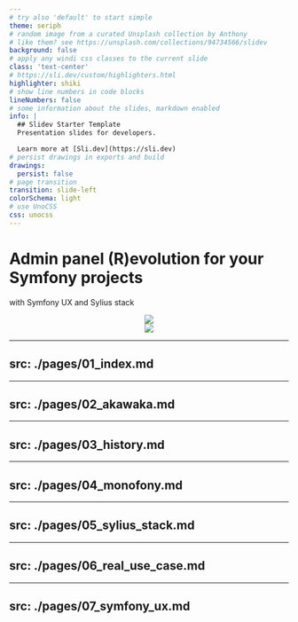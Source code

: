 ```yaml
---
# try also 'default' to start simple
theme: seriph
# random image from a curated Unsplash collection by Anthony
# like them? see https://unsplash.com/collections/94734566/slidev
background: false
# apply any windi css classes to the current slide
class: 'text-center'
# https://sli.dev/custom/highlighters.html
highlighter: shiki
# show line numbers in code blocks
lineNumbers: false
# some information about the slides, markdown enabled
info: |
  ## Slidev Starter Template
  Presentation slides for developers.

  Learn more at [Sli.dev](https://sli.dev)
# persist drawings in exports and build
drawings:
  persist: false
# page transition
transition: slide-left
colorSchema: light
# use UnoCSS
css: unocss
---
```


# Admin panel \(R)evolution for your Symfony projects

with Symfony UX and Sylius stack

<div align="center">
<img class="w-75" align="center" src="https://sylius.com/wp-content/uploads/2021/03/sylius-logo_sylius-logo-light-1024x422.jpg">
</div>

<div align="center">
<img class="w-75" src="https://encrypted-tbn0.gstatic.com/images?q=tbn:ANd9GcQyPIHpPwcT2rG_eIrbJ9e9VWXkPP7U_oHTPw&s">
</div>

<!--
Let's talk about the Resource revolution on the new Sylius and Grid based on API Platform internals.
-->

---
src: ./pages/01_index.md
---

---
src: ./pages/02_akawaka.md
---

---
src: ./pages/03_history.md
---

---
src: ./pages/04_monofony.md
---

---
src: ./pages/05_sylius_stack.md
---

---
src: ./pages/06_real_use_case.md
---

---
src: ./pages/07_symfony_ux.md
---
